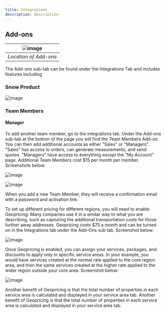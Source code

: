 ```yaml
---
title: Integrations
description: description
---
```

## Add-ons
| ![image](https://i.imgur.com/FfZaECE.png) | 
|:--:| 
| *Location of Add-ons* |

The Add-ons sub-tab can be found under the Integrations Tab and includes features including

### Snow Product

![image](https://i.imgur.com/vdBUdMe.png)

### Team Members

#### Manager

To add another team member, go to the integrations tab. Under the Add-ons sub-tab at the bottom of the page you will find the Team Members Add-on. You can then add additional accounts as either "Sales" or "Managers". "Sales" has access to orders, can generate measurements, and send quotes. "Managers" have access to everything except the "My Account" page. Additional Team Members cost $15 per month per member. Screenshots below:

![image](https://i.imgur.com/sVRHCvm.png)

![image](https://i.imgur.com/F9Rc79Y.png)

When you add a new Team Member, they will receive a confirmation email with a password and activation link.

To set up different pricing for different regions, you will need to enable Geopricing. Many companies use it in a similar way to what you are describing, such as capturing the additional transportation costs for those further away addresses. Geopricing costs $75 a month and can be turned on in the Integrations tab under the Add-Ons sub tab. Screenshot below:

![image](https://i.imgur.com/LBHVC7d.png)

Once Geopricing is enabled, you can assign your services, packages, and discounts to apply only in specific service areas. In your example, you would have services created at the normal rate applied to the core region area, and then the same services created at the higher rate applied to the wider region outside your core area. Screenshot below:

![image](https://i.imgur.com/nXyktCS.png)

Another benefit of Geopricing is that the total number of properties in each service area is calculated and displayed in your service area tab. Another benefit of Geopricing is that the total number of properties in each service area is calculated and displayed in your service area tab.

